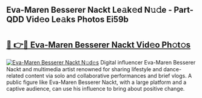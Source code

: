 ## Eva-Maren Besserer Nackt Le𝚊k𝚎d N𝚞𝚍e - Part-QDD Vid𝚎o Le𝚊ks Photos Ei59b

# <h2><a href="http://fbaxw7j.evod.top/?m=Eva-Maren+Besserer+Nackt">🔗 👉🔴 Eva-Maren Besserer Nackt Vid𝚎o Ph𝚘t𝚘s</a></h2>

[![Eva-Maren Besserer Nackt N𝚞d𝚎s](https://i.imgur.com/8V9OHl7.gif)](http://fbaxw7j.evod.top/?m=Eva-Maren+Besserer+Nackt)
Digital influencer Eva-Maren Besserer Nackt and multimedia artist renowned for sharing lifestyle and dance-related content via solo and collaborative performances and brief vlogs. A public figure like Eva-Maren Besserer Nackt, with a large platform and a captive audience, can use his influence to bring about positive change. 
